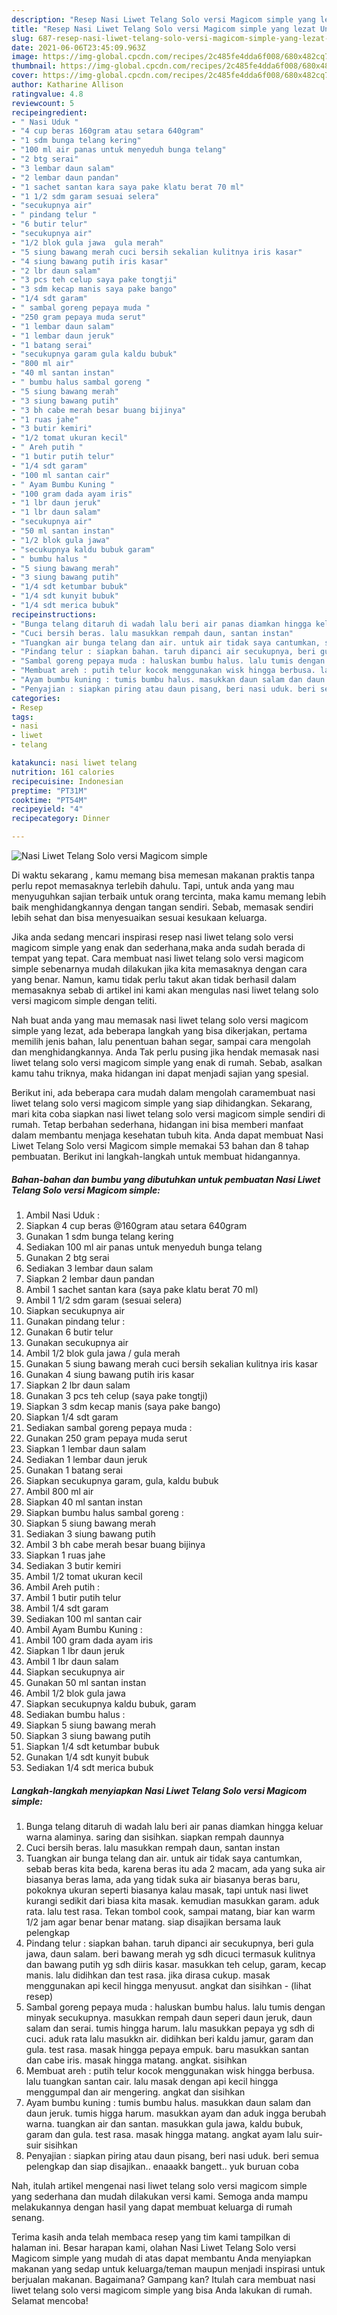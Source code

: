 ```yaml
---
description: "Resep Nasi Liwet Telang Solo versi Magicom simple yang lezat Untuk Jualan"
title: "Resep Nasi Liwet Telang Solo versi Magicom simple yang lezat Untuk Jualan"
slug: 687-resep-nasi-liwet-telang-solo-versi-magicom-simple-yang-lezat-untuk-jualan
date: 2021-06-06T23:45:09.963Z
image: https://img-global.cpcdn.com/recipes/2c485fe4dda6f008/680x482cq70/nasi-liwet-telang-solo-versi-magicom-simple-foto-resep-utama.jpg
thumbnail: https://img-global.cpcdn.com/recipes/2c485fe4dda6f008/680x482cq70/nasi-liwet-telang-solo-versi-magicom-simple-foto-resep-utama.jpg
cover: https://img-global.cpcdn.com/recipes/2c485fe4dda6f008/680x482cq70/nasi-liwet-telang-solo-versi-magicom-simple-foto-resep-utama.jpg
author: Katharine Allison
ratingvalue: 4.8
reviewcount: 5
recipeingredient:
- " Nasi Uduk "
- "4 cup beras 160gram atau setara 640gram"
- "1 sdm bunga telang kering"
- "100 ml air panas untuk menyeduh bunga telang"
- "2 btg serai"
- "3 lembar daun salam"
- "2 lembar daun pandan"
- "1 sachet santan kara saya pake klatu berat 70 ml"
- "1 1/2 sdm garam sesuai selera"
- "secukupnya air"
- " pindang telur "
- "6 butir telur"
- "secukupnya air"
- "1/2 blok gula jawa  gula merah"
- "5 siung bawang merah cuci bersih sekalian kulitnya iris kasar"
- "4 siung bawang putih iris kasar"
- "2 lbr daun salam"
- "3 pcs teh celup saya pake tongtji"
- "3 sdm kecap manis saya pake bango"
- "1/4 sdt garam"
- " sambal goreng pepaya muda "
- "250 gram pepaya muda serut"
- "1 lembar daun salam"
- "1 lembar daun jeruk"
- "1 batang serai"
- "secukupnya garam gula kaldu bubuk"
- "800 ml air"
- "40 ml santan instan"
- " bumbu halus sambal goreng "
- "5 siung bawang merah"
- "3 siung bawang putih"
- "3 bh cabe merah besar buang bijinya"
- "1 ruas jahe"
- "3 butir kemiri"
- "1/2 tomat ukuran kecil"
- " Areh putih "
- "1 butir putih telur"
- "1/4 sdt garam"
- "100 ml santan cair"
- " Ayam Bumbu Kuning "
- "100 gram dada ayam iris"
- "1 lbr daun jeruk"
- "1 lbr daun salam"
- "secukupnya air"
- "50 ml santan instan"
- "1/2 blok gula jawa"
- "secukupnya kaldu bubuk garam"
- " bumbu halus "
- "5 siung bawang merah"
- "3 siung bawang putih"
- "1/4 sdt ketumbar bubuk"
- "1/4 sdt kunyit bubuk"
- "1/4 sdt merica bubuk"
recipeinstructions:
- "Bunga telang ditaruh di wadah lalu beri air panas diamkan hingga keluar warna alaminya. saring dan sisihkan. siapkan rempah daunnya"
- "Cuci bersih beras. lalu masukkan rempah daun, santan instan"
- "Tuangkan air bunga telang dan air. untuk air tidak saya cantumkan, sebab beras kita beda, karena beras itu ada 2 macam, ada yang suka air biasanya beras lama, ada yang tidak suka air biasanya beras baru, pokoknya ukuran seperti biasanya kalau masak, tapi untuk nasi liwet kurangi sedikit dari biasa kita masak. kemudian masukkan garam. aduk rata. lalu test rasa. Tekan tombol cook, sampai matang, biar kan warm 1/2 jam agar benar benar matang. siap disajikan bersama lauk pelengkap"
- "Pindang telur : siapkan bahan. taruh dipanci air secukupnya, beri gula jawa, daun salam. beri bawang merah yg sdh dicuci termasuk kulitnya dan bawang putih yg sdh diiris kasar. masukkan teh celup, garam, kecap manis. lalu didihkan dan test rasa. jika dirasa cukup. masak menggunakan api kecil hingga menyusut. angkat dan sisihkan           (lihat resep)"
- "Sambal goreng pepaya muda : haluskan bumbu halus. lalu tumis dengan minyak secukupnya. masukkan rempah daun seperi daun jeruk, daun salam dan serai. tumis hingga harum. lalu masukkan pepaya yg sdh di cuci. aduk rata lalu masukkn air. didihkan beri kaldu jamur, garam dan gula. test rasa. masak hingga pepaya empuk. baru masukkan santan dan cabe iris. masak hingga matang. angkat. sisihkan"
- "Membuat areh : putih telur kocok menggunakan wisk hingga berbusa. lalu tuangkan santan cair. lalu masak dengan api kecil hingga menggumpal dan air mengering. angkat dan sisihkan"
- "Ayam bumbu kuning : tumis bumbu halus. masukkan daun salam dan daun jeruk. tumis higga harum. masukkan ayam dan aduk ingga berubah warna. tuangkan air dan santan. masukkan gula jawa, kaldu bubuk, garam dan gula. test rasa. masak hingga matang. angkat ayam lalu suir-suir sisihkan"
- "Penyajian : siapkan piring atau daun pisang, beri nasi uduk. beri semua pelengkap dan siap disajikan.. enaaakk bangett.. yuk buruan coba"
categories:
- Resep
tags:
- nasi
- liwet
- telang

katakunci: nasi liwet telang 
nutrition: 161 calories
recipecuisine: Indonesian
preptime: "PT31M"
cooktime: "PT54M"
recipeyield: "4"
recipecategory: Dinner

---
```



![Nasi Liwet Telang Solo versi Magicom simple](https://img-global.cpcdn.com/recipes/2c485fe4dda6f008/680x482cq70/nasi-liwet-telang-solo-versi-magicom-simple-foto-resep-utama.jpg)

Di waktu  sekarang , kamu memang bisa memesan makanan praktis tanpa perlu repot memasaknya terlebih dahulu. Tapi, untuk anda yang mau menyuguhkan sajian terbaik untuk orang tercinta, maka kamu memang lebih baik menghidangkannya dengan tangan sendiri. Sebab, memasak sendiri lebih sehat dan bisa menyesuaikan sesuai kesukaan keluarga.

Jika anda sedang mencari inspirasi resep nasi liwet telang solo versi magicom simple yang enak dan sederhana,maka anda sudah berada di tempat yang tepat. Cara membuat nasi liwet telang solo versi magicom simple  sebenarnya mudah dilakukan jika kita memasaknya dengan cara yang benar. Namun, kamu tidak perlu takut akan tidak berhasil dalam memasaknya 
sebab di artikel ini kami akan mengulas nasi liwet telang solo versi magicom simple dengan teliti.  



Nah buat anda yang mau memasak nasi liwet telang solo versi magicom simple yang lezat, ada beberapa langkah yang bisa dikerjakan, pertama memilih jenis bahan, lalu penentuan bahan segar, sampai cara mengolah dan menghidangkannya. Anda Tak perlu pusing jika hendak memasak nasi liwet telang solo versi magicom simple yang enak di rumah. Sebab, asalkan kamu  tahu triknya, maka hidangan ini dapat menjadi sajian yang spesial.

Berikut ini, ada beberapa cara mudah dalam mengolah caramembuat nasi liwet telang solo versi magicom simple yang siap dihidangkan. Sekarang, mari kita coba siapkan nasi liwet telang solo versi magicom simple sendiri di rumah. Tetap berbahan sederhana, hidangan ini bisa memberi manfaat dalam membantu menjaga kesehatan tubuh kita. Anda dapat membuat Nasi Liwet Telang Solo versi Magicom simple memakai 53 bahan dan 8 tahap pembuatan. Berikut ini langkah-langkah untuk membuat hidangannya.

<!--inarticleads1-->

##### Bahan-bahan dan bumbu yang dibutuhkan untuk pembuatan Nasi Liwet Telang Solo versi Magicom simple:

1. Ambil  Nasi Uduk :
1. Siapkan 4 cup beras @160gram atau setara 640gram
1. Gunakan 1 sdm bunga telang kering
1. Sediakan 100 ml air panas untuk menyeduh bunga telang
1. Gunakan 2 btg serai
1. Sediakan 3 lembar daun salam
1. Siapkan 2 lembar daun pandan
1. Ambil 1 sachet santan kara (saya pake klatu berat 70 ml)
1. Ambil 1 1/2 sdm garam (sesuai selera)
1. Siapkan secukupnya air
1. Gunakan  pindang telur :
1. Gunakan 6 butir telur
1. Gunakan secukupnya air
1. Ambil 1/2 blok gula jawa / gula merah
1. Gunakan 5 siung bawang merah cuci bersih sekalian kulitnya iris kasar
1. Gunakan 4 siung bawang putih iris kasar
1. Siapkan 2 lbr daun salam
1. Gunakan 3 pcs teh celup (saya pake tongtji)
1. Siapkan 3 sdm kecap manis (saya pake bango)
1. Siapkan 1/4 sdt garam
1. Sediakan  sambal goreng pepaya muda :
1. Gunakan 250 gram pepaya muda serut
1. Siapkan 1 lembar daun salam
1. Sediakan 1 lembar daun jeruk
1. Gunakan 1 batang serai
1. Siapkan secukupnya garam, gula, kaldu bubuk
1. Ambil 800 ml air
1. Siapkan 40 ml santan instan
1. Siapkan  bumbu halus sambal goreng :
1. Siapkan 5 siung bawang merah
1. Sediakan 3 siung bawang putih
1. Ambil 3 bh cabe merah besar buang bijinya
1. Siapkan 1 ruas jahe
1. Sediakan 3 butir kemiri
1. Ambil 1/2 tomat ukuran kecil
1. Ambil  Areh putih :
1. Ambil 1 butir putih telur
1. Ambil 1/4 sdt garam
1. Sediakan 100 ml santan cair
1. Ambil  Ayam Bumbu Kuning :
1. Ambil 100 gram dada ayam iris
1. Siapkan 1 lbr daun jeruk
1. Ambil 1 lbr daun salam
1. Siapkan secukupnya air
1. Gunakan 50 ml santan instan
1. Ambil 1/2 blok gula jawa
1. Siapkan secukupnya kaldu bubuk, garam
1. Sediakan  bumbu halus :
1. Siapkan 5 siung bawang merah
1. Siapkan 3 siung bawang putih
1. Siapkan 1/4 sdt ketumbar bubuk
1. Gunakan 1/4 sdt kunyit bubuk
1. Sediakan 1/4 sdt merica bubuk




<!--inarticleads2-->

##### Langkah-langkah menyiapkan Nasi Liwet Telang Solo versi Magicom simple:

1. Bunga telang ditaruh di wadah lalu beri air panas diamkan hingga keluar warna alaminya. saring dan sisihkan. siapkan rempah daunnya
1. Cuci bersih beras. lalu masukkan rempah daun, santan instan
1. Tuangkan air bunga telang dan air. untuk air tidak saya cantumkan, sebab beras kita beda, karena beras itu ada 2 macam, ada yang suka air biasanya beras lama, ada yang tidak suka air biasanya beras baru, pokoknya ukuran seperti biasanya kalau masak, tapi untuk nasi liwet kurangi sedikit dari biasa kita masak. kemudian masukkan garam. aduk rata. lalu test rasa. Tekan tombol cook, sampai matang, biar kan warm 1/2 jam agar benar benar matang. siap disajikan bersama lauk pelengkap
1. Pindang telur : siapkan bahan. taruh dipanci air secukupnya, beri gula jawa, daun salam. beri bawang merah yg sdh dicuci termasuk kulitnya dan bawang putih yg sdh diiris kasar. masukkan teh celup, garam, kecap manis. lalu didihkan dan test rasa. jika dirasa cukup. masak menggunakan api kecil hingga menyusut. angkat dan sisihkan -           (lihat resep)
1. Sambal goreng pepaya muda : haluskan bumbu halus. lalu tumis dengan minyak secukupnya. masukkan rempah daun seperi daun jeruk, daun salam dan serai. tumis hingga harum. lalu masukkan pepaya yg sdh di cuci. aduk rata lalu masukkn air. didihkan beri kaldu jamur, garam dan gula. test rasa. masak hingga pepaya empuk. baru masukkan santan dan cabe iris. masak hingga matang. angkat. sisihkan
1. Membuat areh : putih telur kocok menggunakan wisk hingga berbusa. lalu tuangkan santan cair. lalu masak dengan api kecil hingga menggumpal dan air mengering. angkat dan sisihkan
1. Ayam bumbu kuning : tumis bumbu halus. masukkan daun salam dan daun jeruk. tumis higga harum. masukkan ayam dan aduk ingga berubah warna. tuangkan air dan santan. masukkan gula jawa, kaldu bubuk, garam dan gula. test rasa. masak hingga matang. angkat ayam lalu suir-suir sisihkan
1. Penyajian : siapkan piring atau daun pisang, beri nasi uduk. beri semua pelengkap dan siap disajikan.. enaaakk bangett.. yuk buruan coba




Nah, itulah artikel mengenai  nasi liwet telang solo versi magicom simple  yang sederhana dan mudah dilakukan versi kami. Semoga anda mampu melakukannya dengan hasil yang dapat membuat keluarga di rumah senang. 

Terima kasih anda telah membaca resep yang tim kami tampilkan di halaman ini. Besar harapan kami, olahan  Nasi Liwet Telang Solo versi Magicom simple yang mudah di atas dapat membantu Anda menyiapkan makanan yang sedap untuk keluarga/teman maupun menjadi inspirasi untuk berjualan makanan. Bagaimana? Gampang kan? Itulah cara membuat nasi liwet telang solo versi magicom simple yang bisa Anda lakukan di rumah. Selamat mencoba!

